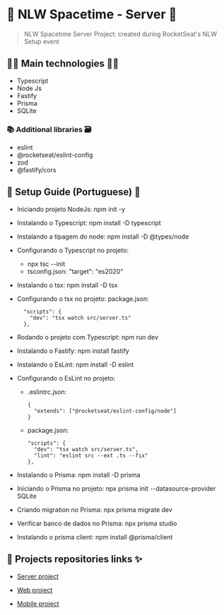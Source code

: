 # 🚀 NLW Spacetime - Server 🚀

> NLW Spacetime Server Project: created during RocketSeat's NLW Setup event

## 👨‍💻 Main technologies 👩‍💻

- Typescript
- Node Js
- Fastify
- Prisma
- SQLite

### 📚 Additional libraries 🗃️

- eslint
- @rocketseat/eslint-config
- zod
- @fastify/cors

## 📃 Setup Guide (Portuguese) 📖

- Iniciando projeto NodeJs: npm init -y

- Instalando o Typescript: npm install -D typescript

- Instalando a tipagem do node: npm install -D @types/node

- Configurando o Typescript no projeto:

  - npx tsc --init
  - tsconfig.json: "target": "es2020"

- Instalando o tsx: npm install -D tsx

- Configurando o tsx no projeto: package.json:

        "scripts": {
          "dev": "tsx watch src/server.ts"
        },

- Rodando o projeto com Typescript: npm run dev

- Instalando o Fastify: npm install fastify

- Instalando o EsLint: npm install -D eslint

- Configurando o EsLint no projeto: 

  - .eslintrc.json:

        {
          "extends": ["@rocketseat/eslint-config/node"]
        }


  - package.json:

        "scripts": {
          "dev": "tsx watch src/server.ts",
          "lint": "eslint src --ext .ts --fix"
        },

- Instalando o Prisma: npm install -D prisma

- Iniciando o Prisma no projeto: npx prisma init --datasource-provider SQLite

- Criando migration no Prisma: npx prisma migrate dev

- Verificar banco de dados no Prisma: npx prisma studio

- Instalando o prisma client: npm install @prisma/client

## 🔗 Projects repositories links ✨

- [Server project](https://github.com/rodolfoHOk/rocketseat.nlw-spacetime/tree/main/server)

- [Web project](https://github.com/rodolfoHOk/rocketseat.nlw-spacetime/tree/main/web)

- [Mobile project](https://github.com/rodolfoHOk/rocketseat.nlw-spacetime/tree/main/mobile)
